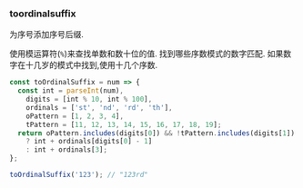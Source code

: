 ### toordinalsuffix

为序号添加序号后缀. 

使用模运算符(`%`)来查找单数和数十位的值. 找到哪些序数模式的数字匹配. 如果数字在十几岁的模式中找到,使用十几个序数. 

```js
const toOrdinalSuffix = num => {
  const int = parseInt(num),
    digits = [int % 10, int % 100],
    ordinals = ['st', 'nd', 'rd', 'th'],
    oPattern = [1, 2, 3, 4],
    tPattern = [11, 12, 13, 14, 15, 16, 17, 18, 19];
  return oPattern.includes(digits[0]) && !tPattern.includes(digits[1])
    ? int + ordinals[digits[0] - 1]
    : int + ordinals[3];
};
```

```js
toOrdinalSuffix('123'); // "123rd"
```